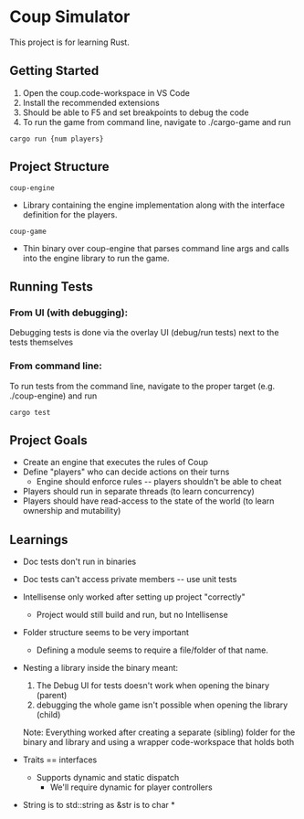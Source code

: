 # Coup Simulator
This project is for learning Rust.

## Getting Started
1. Open the coup.code-workspace in VS Code
1. Install the recommended extensions
1. Should be able to F5 and set breakpoints to debug the code
1. To run the game from command line, navigate to ./cargo-game and run
```shell
cargo run {num players}
```

## Project Structure
`coup-engine`
- Library containing the engine implementation along with the interface definition for the players.

`coup-game`
- Thin binary over coup-engine that parses command line args and calls into the engine library to run the game.

## Running Tests
### From UI (with debugging):
Debugging tests is done via the overlay UI (debug/run tests) next to the tests themselves

### From command line:
To run tests from the command line, navigate to the proper target (e.g. ./coup-engine) and run
```shell
cargo test
```

## Project Goals
- Create an engine that executes the rules of Coup
- Define "players" who can decide actions on their turns
    - Engine should enforce rules -- players shouldn't be able to cheat
- Players should run in separate threads (to learn concurrency)
- Players should have read-access to the state of the world (to learn ownership and mutability)

## Learnings
- Doc tests don't run in binaries
- Doc tests can't access private members -- use unit tests
- Intellisense only worked after setting up project "correctly"
    - Project would still build and run, but no Intellisense
- Folder structure seems to be very important
    - Defining a module seems to require a file/folder of that name.
- Nesting a library inside the binary meant:
    1. The Debug UI for tests doesn't work when opening the binary (parent)
    1. debugging the whole game isn't possible when opening the library (child)

    Note: Everything worked after creating a separate (sibling) folder for the binary and library and using a wrapper code-workspace that holds both
- Traits == interfaces
    - Supports dynamic and static dispatch
        - We'll require dynamic for player controllers
- String is to std::string as &str is to char *